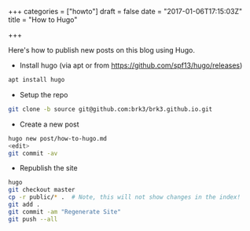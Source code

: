 +++
categories = ["howto"]
draft = false
date = "2017-01-06T17:15:03Z"
title = "How to Hugo"

+++

Here's how to publish new posts on this blog using Hugo.

* Install hugo (via apt or from https://github.com/spf13/hugo/releases)

```bash
apt install hugo
```

* Setup the repo

```bash
git clone -b source git@github.com:brk3/brk3.github.io.git
```

* Create a new post

```bash
hugo new post/how-to-hugo.md
<edit>
git commit -av
```

* Republish the site

```bash
hugo
git checkout master
cp -r public/* .  # Note, this will not show changes in the index!
git add .
git commit -am "Regenerate Site"
git push --all
```
